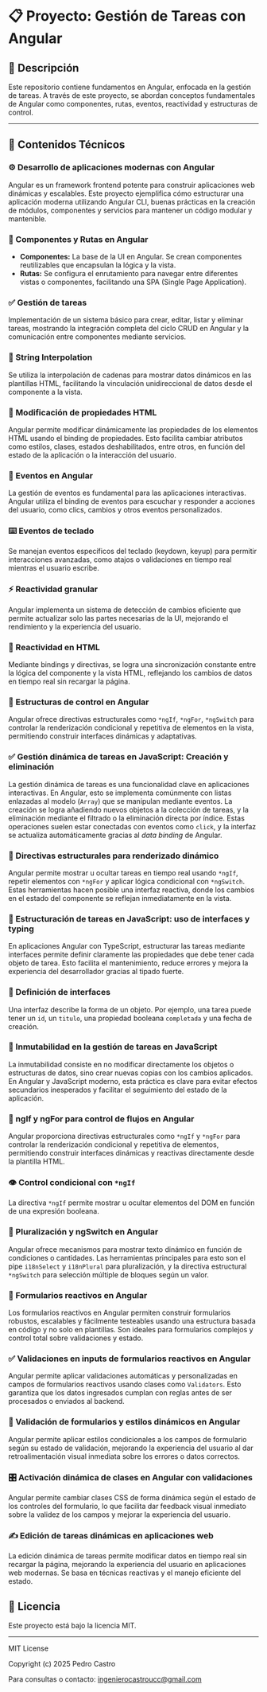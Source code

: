 
# 📋 Proyecto: Gestión de Tareas con Angular

## 📖 Descripción
Este repositorio contiene fundamentos en Angular, enfocada en la gestión de tareas. A través de este proyecto, se abordan conceptos fundamentales de Angular como componentes, rutas, eventos, reactividad y estructuras de control.

---

## 🚀 Contenidos Técnicos

### ⚙️ Desarrollo de aplicaciones modernas con Angular
Angular es un framework frontend potente para construir aplicaciones web dinámicas y escalables. Este proyecto ejemplifica cómo estructurar una aplicación moderna utilizando Angular CLI, buenas prácticas en la creación de módulos, componentes y servicios para mantener un código modular y mantenible.

### 🧩 Componentes y Rutas en Angular
- **Componentes:** La base de la UI en Angular. Se crean componentes reutilizables que encapsulan la lógica y la vista.
- **Rutas:** Se configura el enrutamiento para navegar entre diferentes vistas o componentes, facilitando una SPA (Single Page Application).

### ✅ Gestión de tareas
Implementación de un sistema básico para crear, editar, listar y eliminar tareas, mostrando la integración completa del ciclo CRUD en Angular y la comunicación entre componentes mediante servicios.

### 📝 String Interpolation
Se utiliza la interpolación de cadenas para mostrar datos dinámicos en las plantillas HTML, facilitando la vinculación unidireccional de datos desde el componente a la vista.

### 🎨 Modificación de propiedades HTML
Angular permite modificar dinámicamente las propiedades de los elementos HTML usando el binding de propiedades. Esto facilita cambiar atributos como estilos, clases, estados deshabilitados, entre otros, en función del estado de la aplicación o la interacción del usuario.

### 🎯 Eventos en Angular
La gestión de eventos es fundamental para las aplicaciones interactivas. Angular utiliza el binding de eventos para escuchar y responder a acciones del usuario, como clics, cambios y otros eventos personalizados.

### ⌨️ Eventos de teclado
Se manejan eventos específicos del teclado (keydown, keyup) para permitir interacciones avanzadas, como atajos o validaciones en tiempo real mientras el usuario escribe.

### ⚡ Reactividad granular
Angular implementa un sistema de detección de cambios eficiente que permite actualizar solo las partes necesarias de la UI, mejorando el rendimiento y la experiencia del usuario.

### 📌 Reactividad en HTML
Mediante bindings y directivas, se logra una sincronización constante entre la lógica del componente y la vista HTML, reflejando los cambios de datos en tiempo real sin recargar la página.

### 🔄 Estructuras de control en Angular
Angular ofrece directivas estructurales como `*ngIf`, `*ngFor`, `*ngSwitch` para controlar la renderización condicional y repetitiva de elementos en la vista, permitiendo construir interfaces dinámicas y adaptativas.

### ✅ Gestión dinámica de tareas en JavaScript: Creación y eliminación  
La gestión dinámica de tareas es una funcionalidad clave en aplicaciones interactivas. En Angular, esto se implementa comúnmente con listas enlazadas al modelo (`Array`) que se manipulan mediante eventos. La creación se logra añadiendo nuevos objetos a la colección de tareas, y la eliminación mediante el filtrado o la eliminación directa por índice. Estas operaciones suelen estar conectadas con eventos como `click`, y la interfaz se actualiza automáticamente gracias al *data binding* de Angular.

### 🧱 Directivas estructurales para renderizado dinámico  
Angular permite mostrar u ocultar tareas en tiempo real usando `*ngIf`, repetir elementos con `*ngFor` y aplicar lógica condicional con `*ngSwitch`. Estas herramientas hacen posible una interfaz reactiva, donde los cambios en el estado del componente se reflejan inmediatamente en la vista.

### 🧾 Estructuración de tareas en JavaScript: uso de interfaces y typing  
En aplicaciones Angular con TypeScript, estructurar las tareas mediante interfaces permite definir claramente las propiedades que debe tener cada objeto de tarea. Esto facilita el mantenimiento, reduce errores y mejora la experiencia del desarrollador gracias al tipado fuerte.

### 🧩 Definición de interfaces  
Una interfaz describe la forma de un objeto. Por ejemplo, una tarea puede tener un `id`, un `titulo`, una propiedad booleana `completada` y una fecha de creación.

### 🧊 Inmutabilidad en la gestión de tareas en JavaScript  
La inmutabilidad consiste en no modificar directamente los objetos o estructuras de datos, sino crear nuevas copias con los cambios aplicados. En Angular y JavaScript moderno, esta práctica es clave para evitar efectos secundarios inesperados y facilitar el seguimiento del estado de la aplicación.

### 🔄 ngIf y ngFor para control de flujos en Angular  
Angular proporciona directivas estructurales como `*ngIf` y `*ngFor` para controlar la renderización condicional y repetitiva de elementos, permitiendo construir interfaces dinámicas y reactivas directamente desde la plantilla HTML.

### 👁️ Control condicional con `*ngIf`  
La directiva `*ngIf` permite mostrar u ocultar elementos del DOM en función de una expresión booleana.

### 🔢 Pluralización y ngSwitch en Angular  
Angular ofrece mecanismos para mostrar texto dinámico en función de condiciones o cantidades. Las herramientas principales para esto son el pipe `i18nSelect` y `i18nPlural` para pluralización, y la directiva estructural `*ngSwitch` para selección múltiple de bloques según un valor.

### 📝 Formularios reactivos en Angular  
Los formularios reactivos en Angular permiten construir formularios robustos, escalables y fácilmente testeables usando una estructura basada en código y no solo en plantillas. Son ideales para formularios complejos y control total sobre validaciones y estado.

### ✅ Validaciones en inputs de formularios reactivos en Angular  
Angular permite aplicar validaciones automáticas y personalizadas en campos de formularios reactivos usando clases como `Validators`. Esto garantiza que los datos ingresados cumplan con reglas antes de ser procesados o enviados al backend.

### 🎨 Validación de formularios y estilos dinámicos en Angular  
Angular permite aplicar estilos condicionales a los campos de formulario según su estado de validación, mejorando la experiencia del usuario al dar retroalimentación visual inmediata sobre los errores o datos correctos.

### 🎛️ Activación dinámica de clases en Angular con validaciones  
Angular permite cambiar clases CSS de forma dinámica según el estado de los controles del formulario, lo que facilita dar feedback visual inmediato sobre la validez de los campos y mejorar la experiencia del usuario.

### ✍️ Edición de tareas dinámicas en aplicaciones web  
La edición dinámica de tareas permite modificar datos en tiempo real sin recargar la página, mejorando la experiencia del usuario en aplicaciones web modernas. Se basa en técnicas reactivas y el manejo eficiente del estado.

## 📄 Licencia

Este proyecto está bajo la licencia MIT.

---
MIT License

Copyright (c) 2025 Pedro Castro

Para consultas o contacto: [ingenierocastroucc@gmail.com](mailto:ingenierocastroucc@gmail.com)